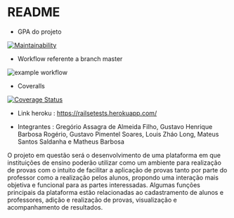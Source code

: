# README

* GPA do projeto 

[![Maintainability](https://api.codeclimate.com/v1/badges/5cdacd0bc7372f95aa88/maintainability)](https://codeclimate.com/github/barmath/e-learn-max-plataform/maintainability)

* Workflow referente a branch master

![example workflow](https://github.com/barmath/e-learn-max-plataform/actions/workflows/learn-github-actions.yml/badge.svg)

* Coveralls

[![Coverage Status](https://coveralls.io/repos/github/barmath/e-learn-max-plataform/badge.svg?branch=main)](https://coveralls.io/github/barmath/e-learn-max-plataform?branch=main)

* Link heroku :  https://railsetests.herokuapp.com/

* Integrantes : 
        Gregório Assagra de Almeida Filho,
        Gustavo Henrique Barbosa Rogério,
        Gustavo Pimentel Soares,
        Louis Zháo Long,
        Mateus Santos Saldanha e 
        Matheus Barbosa

O projeto em questão será o desenvolvimento de uma plataforma em que instituições de ensino poderão utilizar como um ambiente para realização de provas com o intuito de facilitar a aplicação de provas tanto por parte do professor como a realização pelos alunos, propondo uma interação mais objetiva e funcional para as partes interessadas.
Algumas funções principais da plataforma estão relacionadas ao cadastramento de alunos e professores, adição e realização de provas, visualização e acompanhamento de resultados.
